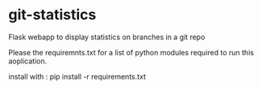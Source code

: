 # git-statistics
Flask webapp to display statistics on branches in a git repo

Please the requiremnts.txt for a list of python modules required to run this aoplication. 

install with :
pip install -r requirements.txt 